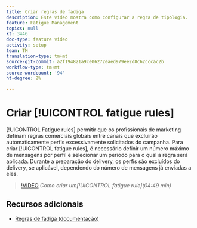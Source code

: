 ```yaml
---
title: Criar regras de fadiga
description: Este vídeo mostra como configurar a regra de tipologia.
feature: Fatigue Management
topics: null
kt: 3446
doc-type: feature video
activity: setup
team: TM
translation-type: tm+mt
source-git-commit: a2f194821a9ce06272eaed979ee2d8c62cccac2b
workflow-type: tm+mt
source-wordcount: '94'
ht-degree: 2%

---
```



# Criar [!UICONTROL fatigue rules]

[!UICONTROL Fatigue rules] permitir que os profissionais de marketing definam regras comerciais globais entre canais que excluirão automaticamente perfis excessivamente solicitados do campanha.
Para criar [!UICONTROL fatigue rules], é necessário definir um número máximo de mensagens por perfil e selecionar um período para o qual a regra será aplicada. Durante a preparação do delivery, os perfis são excluídos do delivery, se aplicável, dependendo do número de mensagens já enviadas a eles.

>[!VIDEO](https://video.tv.adobe.com/v/28450?quality=12)
*Como criar um[!UICONTROL fatigue rule](04:49 min)*

## Recursos adicionais

* [Regras de fadiga (documentação)](https://docs.adobe.com/content/help/en/campaign-standard/using/administrating/working-with-typology-rules/fatigue-rules.html)
